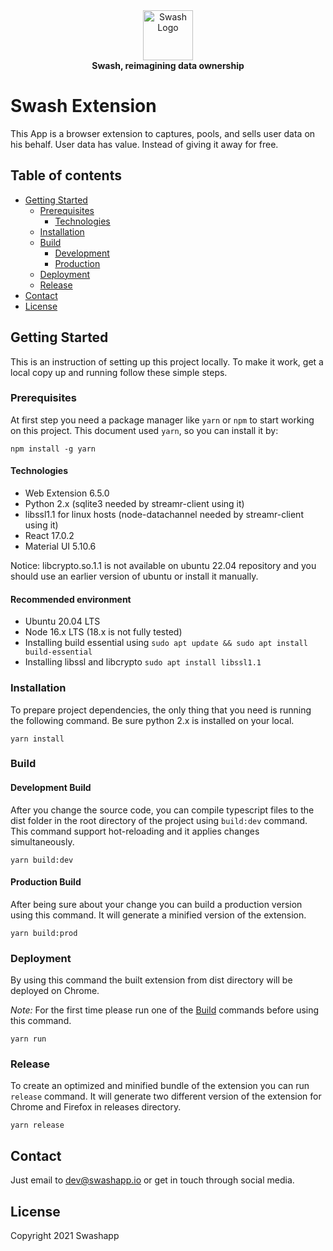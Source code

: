 <div align="center">
    <a href="https://swashapp.io/" target="blank">
        <img src="https://swashapp.io/static/images/logo/swash/s-logo.svg" width="80" alt="Swash Logo" />
    </a>
</div>
<div align="center">
    <b>Swash, reimagining data ownership</b>
</div>

# Swash Extension

This App is a browser extension to captures, pools, and sells user data on his behalf. User data has value. Instead of giving it away for free.

## Table of contents

- [Getting Started](#getting-started)
  - [Prerequisites](#prerequisites)
    - [Technologies](#technologies)
  - [Installation](#installation)
  - [Build](#build)
    - [Development](#development-build)
    - [Production](#production-build)
  - [Deployment](#deployment)
  - [Release](#release)
- [Contact](#contact)
- [License](#license)

## Getting Started

This is an instruction of setting up this project locally. To make it work, get a local copy up and running follow these simple steps.

### Prerequisites

At first step you need a package manager like `yarn` or `npm` to start working on this project. This document used `yarn`, so you can install it by:

```
npm install -g yarn
```

#### Technologies

- Web Extension 6.5.0
- Python 2.x (sqlite3 needed by streamr-client using it)
- libssl1.1 for linux hosts (node-datachannel needed by streamr-client using it)
- React 17.0.2
- Material UI 5.10.6

Notice: libcrypto.so.1.1 is not available on ubuntu 22.04 repository and you should use an earlier version of ubuntu or install it manually.

#### Recommended environment

- Ubuntu 20.04 LTS
- Node 16.x LTS (18.x is not fully tested)
- Installing build essential using ```sudo apt update && sudo apt install build-essential```
- Installing libssl and libcrypto ```sudo apt install libssl1.1```

### Installation

To prepare project dependencies, the only thing that you need is running the following command. Be sure python 2.x is installed on your local.

```
yarn install
```

### Build

#### Development Build

After you change the source code, you can compile typescript files to the dist folder in the root directory of the project using `build:dev` command. This command support hot-reloading and it applies changes simultaneously.

```
yarn build:dev
```

#### Production Build

After being sure about your change you can build a production version using this command. It will generate a minified version of the extension.

```
yarn build:prod
```

### Deployment

By using this command the built extension from dist directory will be deployed on Chrome. 

_Note:_ For the first time please run one of the [Build](#build) commands before using this command.

```
yarn run
```

### Release

To create an optimized and minified bundle of the extension you can run `release` command. It will generate two different version of the extension for Chrome and Firefox in releases directory.

```
yarn release
```

## Contact

Just email to dev@swashapp.io or get in touch through social media.

## License

Copyright 2021 Swashapp
